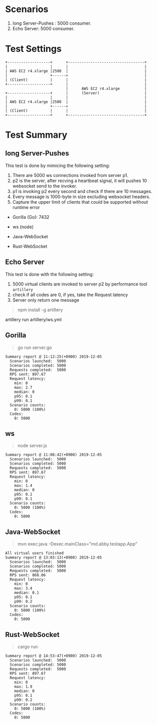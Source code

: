 





# Scenarios
1. long Server-Pushes : 5000 consumer.
2. Echo Server: 5000 consumer.


# Test Settings
```
+-------------------+      +----------------------------------+
|                   |      |                                  |
| AWS EC2 r4.xlarge |2500  |                                  |
|                   +------>                                  |
| (Client)          |      |                                  |
+-------------------+      |                                  |
                           |      AWS EC2 r4.xlarge           |
+-------------------+      |      (Server)                    |
|                   |      |                                  |
| AWS EC2 r4.xlarge |2500  |                                  |
|                   +------>                                  |
| (Client)          |      |                                  |
+-------------------+      +----------------------------------+
```

# Test Summary


## long Server-Pushes 

This test is done by mimicing the following setting:

1. There are 5000 ws connections invoked from server p1.
2. p2 is the server, after recving a heartbeat signal, it will pushes 10 websocket send to the invoker.
3. p1 is invoking p2 every second and check if there are 10 messages.
4. Every message is 1000-byte in size excluding websocket headers.
5. Capture the upper limit of clients that could be supported without runtime error

- Gorilla (Go): 7432

- ws (node)
- Java-WebSocket
- Rust-WebSocket


## Echo Server


This test is done with the following setting:

1. 5000 virtual clients are invoked to server p2 by performance tool `artillery`
2. check if all codes are 0, if yes, take the Request latency
3. Server only return one message

> npm install -g artillery

artillery run artillery/ws.yml


## Gorilla
> go run server.go
```
Summary report @ 11:12:25(+0900) 2019-12-05
  Scenarios launched:  5000
  Scenarios completed: 5000
  Requests completed:  5000
  RPS sent: 897.67
  Request latency:
    min: 0
    max: 2.7
    median: 0
    p95: 0.1
    p99: 0.1
  Scenario counts:
    0: 5000 (100%)
  Codes:
    0: 5000
```

## ws
> node server.js

```
Summary report @ 11:08:42(+0900) 2019-12-05
  Scenarios launched:  5000
  Scenarios completed: 5000
  Requests completed:  5000
  RPS sent: 897.67
  Request latency:
    min: 0
    max: 1.4
    median: 0
    p95: 0.1
    p99: 0.1
  Scenario counts:
    0: 5000 (100%)
  Codes:
    0: 5000
```

## Java-WebSocket
> mvn exec:java -Dexec.mainClass="md.abby.testapp.App"

```
All virtual users finished
Summary report @ 13:03:13(+0900) 2019-12-05
  Scenarios launched:  5000
  Scenarios completed: 5000
  Requests completed:  5000
  RPS sent: 868.06
  Request latency:
    min: 0
    max: 3.4
    median: 0.1
    p95: 0.1
    p99: 0.2
  Scenario counts:
    0: 5000 (100%)
  Codes:
    0: 5000
```

## Rust-WebSocket
> cargo run

```
Summary report @ 14:53:47(+0900) 2019-12-05
  Scenarios launched:  5000
  Scenarios completed: 5000
  Requests completed:  5000
  RPS sent: 897.67
  Request latency:
    min: 0
    max: 1.9
    median: 0
    p95: 0.1
    p99: 0.2
  Scenario counts:
    0: 5000 (100%)
  Codes:
    0: 5000
```